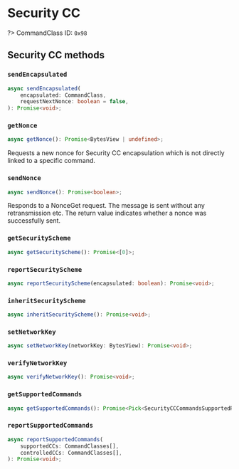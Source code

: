 # Security CC

?> CommandClass ID: `0x98`

## Security CC methods

### `sendEncapsulated`

```ts
async sendEncapsulated(
	encapsulated: CommandClass,
	requestNextNonce: boolean = false,
): Promise<void>;
```

### `getNonce`

```ts
async getNonce(): Promise<BytesView | undefined>;
```

Requests a new nonce for Security CC encapsulation which is not directly linked to a specific command.

### `sendNonce`

```ts
async sendNonce(): Promise<boolean>;
```

Responds to a NonceGet request. The message is sent without any retransmission etc.
The return value indicates whether a nonce was successfully sent.

### `getSecurityScheme`

```ts
async getSecurityScheme(): Promise<[0]>;
```

### `reportSecurityScheme`

```ts
async reportSecurityScheme(encapsulated: boolean): Promise<void>;
```

### `inheritSecurityScheme`

```ts
async inheritSecurityScheme(): Promise<void>;
```

### `setNetworkKey`

```ts
async setNetworkKey(networkKey: BytesView): Promise<void>;
```

### `verifyNetworkKey`

```ts
async verifyNetworkKey(): Promise<void>;
```

### `getSupportedCommands`

```ts
async getSupportedCommands(): Promise<Pick<SecurityCCCommandsSupportedReport, "supportedCCs" | "controlledCCs"> | undefined>;
```

### `reportSupportedCommands`

```ts
async reportSupportedCommands(
	supportedCCs: CommandClasses[],
	controlledCCs: CommandClasses[],
): Promise<void>;
```
